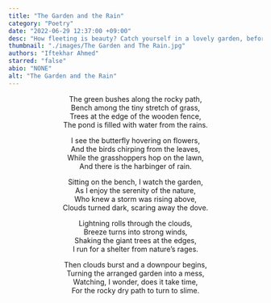 ```yaml
---
title: "The Garden and the Rain"
category: "Poetry"
date: "2022-06-29 12:37:00 +09:00"
desc: "How fleeting is beauty? Catch yourself in a lovely garden, before the rain catches you"
thumbnail: "./images/The Garden and The Rain.jpg"
authors: "Iftekhar Ahmed"
starred: "false"
abio: "NONE"
alt: "The Garden and the Rain"
---
```


<p style="text-align: center;align:center;">
The green bushes along the rocky path,<br>  
Bench among the tiny stretch of grass,<br>   
Trees at the edge of the wooden fence,<br>   
The pond is filled with water from the rains.<br> 
</p>

<p style="text-align: center;align:center;">
I see the butterfly hovering on flowers,<br> 
And the birds chirping from the leaves,<br>  
While the grasshoppers hop on the lawn,<br> 
And there is the harbinger of rain.<br>  
</p>

<p style="text-align: center;align:center;">
Sitting on the bench, I watch the garden,<br>  
As I enjoy the serenity of the nature,<br>  
Who knew a storm was rising above,<br>  
Clouds turned dark, scaring away the dove.<br>  
</p>

<p style="text-align: center;align:center;">
Lightning rolls through the clouds,<br>  
Breeze turns into strong winds,<br>  
Shaking the giant trees at the edges,<br>  
I run for a shelter from nature’s rages.<br>  
</p>

<p style="text-align: center;align:center;">
Then clouds burst and a downpour begins,<br>  
Turning the arranged garden into a mess,<br>  
Watching, I wonder, does it take time,<br>  
For the rocky dry path to turn to slime.<br>  
</p>

